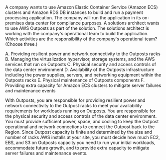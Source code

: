 A company wants to use Amazon Elastic Container Service (Amazon ECS) clusters and Amazon RDS DB instances to build and run a payment processing application. The company will run the application in its on-premises data center for compliance purposes. A solutions architect wants to use AWS Outposts as part of the solution. The solutions architect is working with the company's operational team to build the application. Which activities are the responsibility of the company's operational team? (Choose three.) 

A. Providing resilient power and network connectivity to the Outposts racks 
B. Managing the virtualization hypervisor, storage systems, and the AWS services that run on Outposts 
C. Physical security and access controls of the data center environment 
D. Availability of the Outposts infrastructure including the power supplies, servers, and networking equipment within the Outposts racks 
E. Physical maintenance of Outposts components 
F. Providing extra capacity for Amazon ECS clusters to mitigate server failures and maintenance events

With Outposts, you are responsible for providing resilient power and network connectivity to the Outpost racks to meet your availability requirements for workloads running on Outposts. You are responsible for the physical security and access controls of the data center environment. You must provide sufficient power, space, and cooling to keep the Outpost operational and network connections to connect the Outpost back to the Region. Since Outpost capacity is finite and determined by the size and number of racks AWS installs at your site, you must decide how much EC2, EBS, and S3 on Outposts capacity you need to run your initial workloads, accommodate future growth, and to provide extra capacity to mitigate server failures and maintenance events.